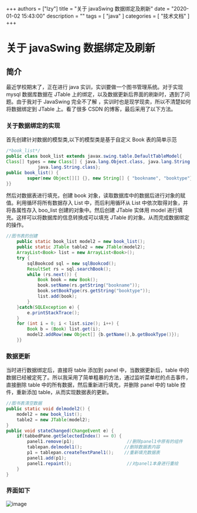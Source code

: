 
+++
authors = ["lzy"]
title = "关于 javaSwing 数据绑定及刷新"
date = "2020-01-02 15:43:00"
description = ""
tags = [
"java"
]
categories = [
"技术文档"
]
+++

# 关于 javaSwing 数据绑定及刷新

## 简介

最近学校期末了，正在进行 java 实训，实训要做一个图书管理系统。对于实现 mysql 数据库数据在 JTable 上的绑定，以及数据更新后界面的刷新时，遇到了问题。由于我对于 JavaSwing 完全不了解 ，实训时也是现学现卖，所以不清楚如何将数据绑定到 JTable 上。看了很多 CSDN 的博客，最后采用了以下方法。

### 关于数据绑定的实现

首先创建针对数据的模型类,以下的模型类是基于自定义 Book 表的简单示范

```java
/*book_list*/
public class book_list extends javax.swing.table.DefaultTableModel{
Class[] types = new Class[] { java.lang.Object.class, java.lang.String.class,
            java.lang.String.class}; 
public book_list() {
        super(new Object[][] {}, new String[] { "bookname", "booktype"});
}}
```

然后对数据表进行填充，创建 book 对象，读取数据库中的数据后进行对象的赋值。利用循环将所有数据存入 List 中，而后利用循环从 List 中依次取得对象，并将各属性存入 boo_list 创建的对象中。然后创建 JTable 实体用 model 进行填充。这样可以将数据库的信息转换成可以填充 JTable 的对象。从而完成数据绑定的操作。

```java
//图书表的创建
    public static book_list model2 = new book_list();
    public static JTable table2 = new JTable(model2);
    ArrayList<Book> list = new ArrayList<Book>();
    try {
        sqlBookcod sql = new sqlBookcod();
        ResultSet rs = sql.searchBook();
        while (rs.next()) {
            Book book = new Book();
            book.setName(rs.getString("bookname"));
            book.setBookType(rs.getString("booktype"));
            list.add(book);
        }
    }catch(SQLException e) {
        e.printStackTrace();
    }
    for (int i = 0; i < list.size(); i++) {
        Book b = (Book) list.get(i);
        model2.addRow(new Object[] {b.getName(),b.getBookType()});
    }}
```

### 数据更新

当时进行数据绑定后，直接将 table 添加到 panel 中，当数据更新后，table 中的数据已经被定死了。所以我采用了简单粗暴的方法，通过监听菜单栏的点击事件，直接删除 table 中的所有数据，然后重新进行填充，并删除 panel 中的 table 控件，重新添加 table，从而实现数据表的更新。

```java
//图书表清空数据
public static void delmodel2() {
    model2 = new book_list();
    table2 = new JTable(model2);
}
public void stateChanged(ChangeEvent e) {                
    if(tabbedPane.getSelectedIndex() == 0) {
        panel1.remove(p1);                    //删除panel1中原有的组件    
        tablepan.delmodel1();                //删除数据表内容                    
        p1 = tablepan.createTextPanel1();    //重新填充数据表
        panel1.add(p1);
        panel1.repaint();                     //对panel1本身进行重绘
    }
}
```

### 界面如下

![image](assets/image-20251011110602-s6fpcuo.webp)

‍
